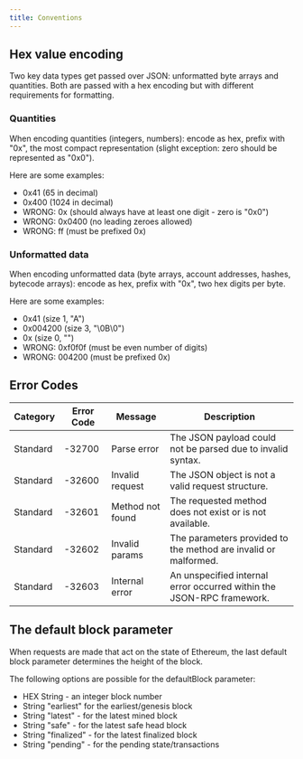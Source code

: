 ```yaml
---
title: Conventions
---
```


## Hex value encoding

Two key data types get passed over JSON: unformatted byte arrays and quantities.
Both are passed with a hex encoding but with different requirements for formatting.

### Quantities

When encoding quantities (integers, numbers): encode as hex, prefix with "0x",
the most compact representation (slight exception: zero should be represented as "0x0").

Here are some examples:

- 0x41 (65 in decimal)
- 0x400 (1024 in decimal)
- WRONG: 0x (should always have at least one digit - zero is "0x0")
- WRONG: 0x0400 (no leading zeroes allowed)
- WRONG: ff (must be prefixed 0x)

### Unformatted data
When encoding unformatted data (byte arrays, account addresses, hashes, bytecode arrays):
encode as hex, prefix with "0x", two hex digits per byte.

Here are some examples:

- 0x41 (size 1, "A")
- 0x004200 (size 3, "\0B\0")
- 0x (size 0, "")
- WRONG: 0xf0f0f (must be even number of digits)
- WRONG: 004200 (must be prefixed 0x)

## Error Codes

| **Category** | **Error Code** | **Message**        | **Description**                                           |
|--------------|----------------|--------------------|-----------------------------------------------------------|
| Standard     | -32700         | Parse error        | The JSON payload could not be parsed due to invalid syntax. |
| Standard     | -32600         | Invalid request    | The JSON object is not a valid request structure.          |
| Standard     | -32601         | Method not found   | The requested method does not exist or is not available.   |
| Standard     | -32602         | Invalid params     | The parameters provided to the method are invalid or malformed. |
| Standard     | -32603         | Internal error     | An unspecified internal error occurred within the JSON-RPC framework. |

## The default block parameter

When requests are made that act on the state of Ethereum, the last default block parameter determines the height of the block.

The following options are possible for the defaultBlock parameter:

- HEX String - an integer block number
- String "earliest" for the earliest/genesis block
- String "latest" - for the latest mined block
- String "safe" - for the latest safe head block
- String "finalized" - for the latest finalized block
- String "pending" - for the pending state/transactions
